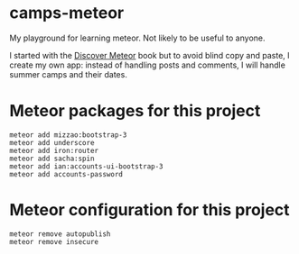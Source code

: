 camps-meteor
============

My playground for learning meteor. Not likely to be useful to anyone.

I started with the [Discover Meteor](https://www.discovermeteor.com) book but to avoid blind copy and paste, I create my own app: instead of handling posts and comments, I will handle summer camps and their dates.

Meteor packages for this project
================================

```shell
meteor add mizzao:bootstrap-3
meteor add underscore
meteor add iron:router
meteor add sacha:spin
meteor add ian:accounts-ui-bootstrap-3
meteor add accounts-password
```

Meteor configuration for this project
=====================================

```shell
meteor remove autopublish
meteor remove insecure
```
